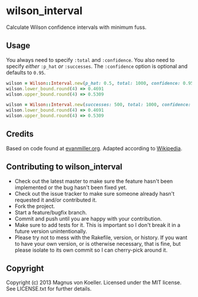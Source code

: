 # wilson_interval

Calculate Wilson confidence intervals with minimum fuss.

## Usage

You always need to specify ```:total``` and ```:confidence```. You also need to specify *either* ```:p_hat``` *or* ```:successes```. The ```:confidence``` option is optional and defaults to ```0.95```.

```ruby
wilson = Wilson::Interval.new(p_hat: 0.5, total: 1000, confidence: 0.95)
wilson.lower_bound.round(4) => 0.4691
wilson.upper_bound.round(4) => 0.5309

wilson = Wilson::Interval.new(successes: 500, total: 1000, confidence: 0.95)
wilson.lower_bound.round(4) => 0.4691
wilson.upper_bound.round(4) => 0.5309
```

## Credits

Based on code found at [evanmiller.org](http://www.evanmiller.org/how-not-to-sort-by-average-rating.html). Adapted according to [Wikipedia](http://en.wikipedia.org/wiki/Binomial_proportion_confidence_interval#Wilson_score_interval).

## Contributing to wilson_interval
 
* Check out the latest master to make sure the feature hasn't been implemented or the bug hasn't been fixed yet.
* Check out the issue tracker to make sure someone already hasn't requested it and/or contributed it.
* Fork the project.
* Start a feature/bugfix branch.
* Commit and push until you are happy with your contribution.
* Make sure to add tests for it. This is important so I don't break it in a future version unintentionally.
* Please try not to mess with the Rakefile, version, or history. If you want to have your own version, or is otherwise necessary, that is fine, but please isolate to its own commit so I can cherry-pick around it.

## Copyright

Copyright (c) 2013 Magnus von Koeller. Licensed under the MIT license. See LICENSE.txt for further details.

